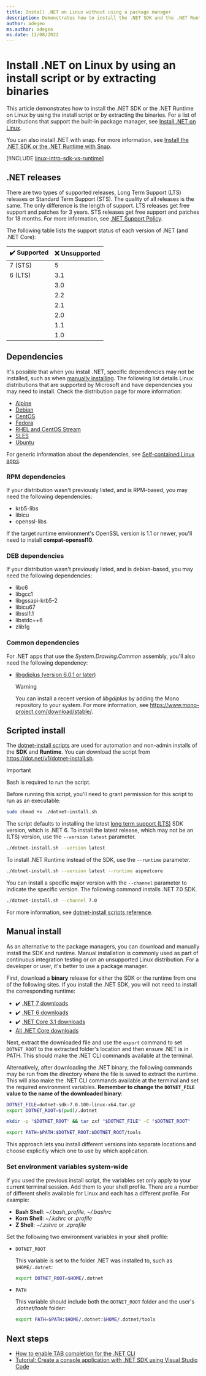 ```yaml
---
title: Install .NET on Linux without using a package manager 
description: Demonstrates how to install the .NET SDK and the .NET Runtime on Linux without a package manager. Use the install script or manually extract the binaries.
author: adegeo
ms.author: adegeo
ms.date: 11/08/2022
---
```


# Install .NET on Linux by using an install script or by extracting binaries

This article demonstrates how to install the .NET SDK or the .NET Runtime on Linux by using the install script or by extracting the binaries. For a list of distributions that support the built-in package manager, see [Install .NET on Linux](linux.md).

You can also install .NET with snap. For more information, see [Install the .NET SDK or the .NET Runtime with Snap](linux-snap.md).

[!INCLUDE [linux-intro-sdk-vs-runtime](includes/linux-intro-sdk-vs-runtime.md)]

## .NET releases

There are two types of supported releases, Long Term Support (LTS) releases or Standard Term Support (STS). The quality of all releases is the same. The only difference is the length of support. LTS releases get free support and patches for 3 years. STS releases get free support and patches for 18 months. For more information, see [.NET Support Policy](https://dotnet.microsoft.com/platform/support/policy/dotnet-core).

The following table lists the support status of each version of .NET (and .NET Core):

| ✔️ Supported | ❌ Unsupported |
|-------------|---------------|
| 7 (STS)     | 5             |
| 6 (LTS)     | 3.1           |
|             | 3.0           |
|             | 2.2           |
|             | 2.1           |
|             | 2.0           |
|             | 1.1           |
|             | 1.0           |

## Dependencies

It's possible that when you install .NET, specific dependencies may not be installed, such as when [manually installing](#manual-install). The following list details Linux distributions that are supported by Microsoft and have dependencies you may need to install. Check the distribution page for more information:

- [Alpine](linux-alpine.md#dependencies)
- [Debian](linux-debian.md#dependencies)
- [CentOS](linux-centos.md#dependencies)
- [Fedora](linux-fedora.md#dependencies)
- [RHEL and CentOS Stream](linux-rhel.md#dependencies)
- [SLES](linux-sles.md#dependencies)
- [Ubuntu](linux-ubuntu.md#dependencies)

For generic information about the dependencies, see [Self-contained Linux apps](https://github.com/dotnet/core/blob/main/Documentation/self-contained-linux-apps.md).

### RPM dependencies

If your distribution wasn't previously listed, and is RPM-based, you may need the following dependencies:

- krb5-libs
- libicu
- openssl-libs

If the target runtime environment's OpenSSL version is 1.1 or newer, you'll need to install **compat-openssl10**.

### DEB dependencies

If your distribution wasn't previously listed, and is debian-based, you may need the following dependencies:

- libc6
- libgcc1
- libgssapi-krb5-2
- libicu67
- libssl1.1
- libstdc++6
- zlib1g

### Common dependencies

For .NET apps that use the *System.Drawing.Common* assembly, you'll also need the following dependency:

- [libgdiplus (version 6.0.1 or later)](https://www.mono-project.com/docs/gui/libgdiplus/)

  > [!WARNING]
  > You can install a recent version of *libgdiplus* by adding the Mono repository to your system. For more information, see <https://www.mono-project.com/download/stable/>.

## Scripted install

The [dotnet-install scripts](../tools/dotnet-install-script.md) are used for automation and non-admin installs of the **SDK** and **Runtime**. You can download the script from <https://dot.net/v1/dotnet-install.sh>.

> [!IMPORTANT]
> Bash is required to run the script.

Before running this script, you'll need to grant permission for this script to run as an executable:

```bash
sudo chmod +x ./dotnet-install.sh
```

The script defaults to installing the latest [long term support (LTS)](https://dotnet.microsoft.com/platform/support/policy/dotnet-core) SDK version, which is .NET 6. To install the latest release, which may not be an (LTS) version, use the `--version latest` parameter.

```bash
./dotnet-install.sh --version latest
```

To install .NET Runtime instead of the SDK, use the `--runtime` parameter.

```bash
./dotnet-install.sh --version latest --runtime aspnetcore
```

You can install a specific major version with the `--channel` parameter to indicate the specific version. The following command installs .NET 7.0 SDK.

```bash
./dotnet-install.sh --channel 7.0
```

For more information, see [dotnet-install scripts reference](../tools/dotnet-install-script.md).

## Manual install

<!-- Note, this content is copied in macos.md. Any fixes should be applied there too, though content may be different -->

As an alternative to the package managers, you can download and manually install the SDK and runtime. Manual installation is commonly used as part of continuous integration testing or on an unsupported Linux distribution. For a developer or user, it's better to use a package manager.

First, download a **binary** release for either the SDK or the runtime from one of the following sites. If you install the .NET SDK, you will not need to install the corresponding runtime:

- ✔️ [.NET 7 downloads](https://dotnet.microsoft.com/download/dotnet/7.0)
- ✔️ [.NET 6 downloads](https://dotnet.microsoft.com/download/dotnet/6.0)
- ✔️ [.NET Core 3.1 downloads](https://dotnet.microsoft.com/download/dotnet/3.1)
- [All .NET Core downloads](https://dotnet.microsoft.com/download/dotnet)

Next, extract the downloaded file and use the `export` command to set `DOTNET_ROOT` to the extracted folder's location and then ensure .NET is in PATH. This should make the .NET CLI commands available at the terminal.

Alternatively, after downloading the .NET binary, the following commands may be run from the directory where the file is saved to extract the runtime. This will also make the .NET CLI commands available at the terminal and set the required environment variables. **Remember to change the `DOTNET_FILE` value to the name of the downloaded binary**:

```bash
DOTNET_FILE=dotnet-sdk-7.0.100-linux-x64.tar.gz
export DOTNET_ROOT=$(pwd)/.dotnet

mkdir -p "$DOTNET_ROOT" && tar zxf "$DOTNET_FILE" -C "$DOTNET_ROOT"

export PATH=$PATH:$DOTNET_ROOT:$DOTNET_ROOT/tools
```

This approach lets you install different versions into separate locations and choose explicitly which one to use by which application.

### Set environment variables system-wide

If you used the previous install script, the variables set only apply to your current terminal session. Add them to your shell profile. There are a number of different shells available for Linux and each has a different profile. For example:

- **Bash Shell**: *~/.bash_profile*, *~/.bashrc*
- **Korn Shell**: *~/.kshrc* or *.profile*
- **Z Shell**: *~/.zshrc* or *.zprofile*

Set the following two environment variables in your shell profile:

- `DOTNET_ROOT`

  This variable is set to the folder .NET was installed to, such as `$HOME/.dotnet`:

  ```bash
  export DOTNET_ROOT=$HOME/.dotnet
  ```

- `PATH`

  This variable should include both the `DOTNET_ROOT` folder and the user's _.dotnet/tools_ folder:

  ```bash
  export PATH=$PATH:$HOME/.dotnet:$HOME/.dotnet/tools
  ```

## Next steps

- [How to enable TAB completion for the .NET CLI](../tools/enable-tab-autocomplete.md)
- [Tutorial: Create a console application with .NET SDK using Visual Studio Code](../tutorials/with-visual-studio-code.md)
